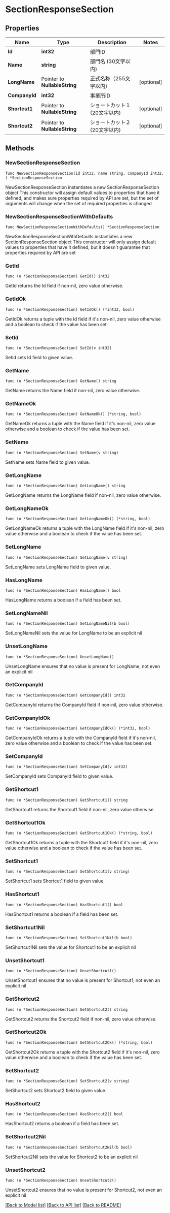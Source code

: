 # SectionResponseSection

## Properties

Name | Type | Description | Notes
------------ | ------------- | ------------- | -------------
**Id** | **int32** | 部門ID | 
**Name** | **string** | 部門名 (30文字以内) | 
**LongName** | Pointer to **NullableString** | 正式名称（255文字以内） | [optional] 
**CompanyId** | **int32** | 事業所ID | 
**Shortcut1** | Pointer to **NullableString** | ショートカット１ (20文字以内) | [optional] 
**Shortcut2** | Pointer to **NullableString** | ショートカット２ (20文字以内) | [optional] 

## Methods

### NewSectionResponseSection

`func NewSectionResponseSection(id int32, name string, companyId int32, ) *SectionResponseSection`

NewSectionResponseSection instantiates a new SectionResponseSection object
This constructor will assign default values to properties that have it defined,
and makes sure properties required by API are set, but the set of arguments
will change when the set of required properties is changed

### NewSectionResponseSectionWithDefaults

`func NewSectionResponseSectionWithDefaults() *SectionResponseSection`

NewSectionResponseSectionWithDefaults instantiates a new SectionResponseSection object
This constructor will only assign default values to properties that have it defined,
but it doesn't guarantee that properties required by API are set

### GetId

`func (o *SectionResponseSection) GetId() int32`

GetId returns the Id field if non-nil, zero value otherwise.

### GetIdOk

`func (o *SectionResponseSection) GetIdOk() (*int32, bool)`

GetIdOk returns a tuple with the Id field if it's non-nil, zero value otherwise
and a boolean to check if the value has been set.

### SetId

`func (o *SectionResponseSection) SetId(v int32)`

SetId sets Id field to given value.


### GetName

`func (o *SectionResponseSection) GetName() string`

GetName returns the Name field if non-nil, zero value otherwise.

### GetNameOk

`func (o *SectionResponseSection) GetNameOk() (*string, bool)`

GetNameOk returns a tuple with the Name field if it's non-nil, zero value otherwise
and a boolean to check if the value has been set.

### SetName

`func (o *SectionResponseSection) SetName(v string)`

SetName sets Name field to given value.


### GetLongName

`func (o *SectionResponseSection) GetLongName() string`

GetLongName returns the LongName field if non-nil, zero value otherwise.

### GetLongNameOk

`func (o *SectionResponseSection) GetLongNameOk() (*string, bool)`

GetLongNameOk returns a tuple with the LongName field if it's non-nil, zero value otherwise
and a boolean to check if the value has been set.

### SetLongName

`func (o *SectionResponseSection) SetLongName(v string)`

SetLongName sets LongName field to given value.

### HasLongName

`func (o *SectionResponseSection) HasLongName() bool`

HasLongName returns a boolean if a field has been set.

### SetLongNameNil

`func (o *SectionResponseSection) SetLongNameNil(b bool)`

 SetLongNameNil sets the value for LongName to be an explicit nil

### UnsetLongName
`func (o *SectionResponseSection) UnsetLongName()`

UnsetLongName ensures that no value is present for LongName, not even an explicit nil
### GetCompanyId

`func (o *SectionResponseSection) GetCompanyId() int32`

GetCompanyId returns the CompanyId field if non-nil, zero value otherwise.

### GetCompanyIdOk

`func (o *SectionResponseSection) GetCompanyIdOk() (*int32, bool)`

GetCompanyIdOk returns a tuple with the CompanyId field if it's non-nil, zero value otherwise
and a boolean to check if the value has been set.

### SetCompanyId

`func (o *SectionResponseSection) SetCompanyId(v int32)`

SetCompanyId sets CompanyId field to given value.


### GetShortcut1

`func (o *SectionResponseSection) GetShortcut1() string`

GetShortcut1 returns the Shortcut1 field if non-nil, zero value otherwise.

### GetShortcut1Ok

`func (o *SectionResponseSection) GetShortcut1Ok() (*string, bool)`

GetShortcut1Ok returns a tuple with the Shortcut1 field if it's non-nil, zero value otherwise
and a boolean to check if the value has been set.

### SetShortcut1

`func (o *SectionResponseSection) SetShortcut1(v string)`

SetShortcut1 sets Shortcut1 field to given value.

### HasShortcut1

`func (o *SectionResponseSection) HasShortcut1() bool`

HasShortcut1 returns a boolean if a field has been set.

### SetShortcut1Nil

`func (o *SectionResponseSection) SetShortcut1Nil(b bool)`

 SetShortcut1Nil sets the value for Shortcut1 to be an explicit nil

### UnsetShortcut1
`func (o *SectionResponseSection) UnsetShortcut1()`

UnsetShortcut1 ensures that no value is present for Shortcut1, not even an explicit nil
### GetShortcut2

`func (o *SectionResponseSection) GetShortcut2() string`

GetShortcut2 returns the Shortcut2 field if non-nil, zero value otherwise.

### GetShortcut2Ok

`func (o *SectionResponseSection) GetShortcut2Ok() (*string, bool)`

GetShortcut2Ok returns a tuple with the Shortcut2 field if it's non-nil, zero value otherwise
and a boolean to check if the value has been set.

### SetShortcut2

`func (o *SectionResponseSection) SetShortcut2(v string)`

SetShortcut2 sets Shortcut2 field to given value.

### HasShortcut2

`func (o *SectionResponseSection) HasShortcut2() bool`

HasShortcut2 returns a boolean if a field has been set.

### SetShortcut2Nil

`func (o *SectionResponseSection) SetShortcut2Nil(b bool)`

 SetShortcut2Nil sets the value for Shortcut2 to be an explicit nil

### UnsetShortcut2
`func (o *SectionResponseSection) UnsetShortcut2()`

UnsetShortcut2 ensures that no value is present for Shortcut2, not even an explicit nil

[[Back to Model list]](../README.md#documentation-for-models) [[Back to API list]](../README.md#documentation-for-api-endpoints) [[Back to README]](../README.md)


